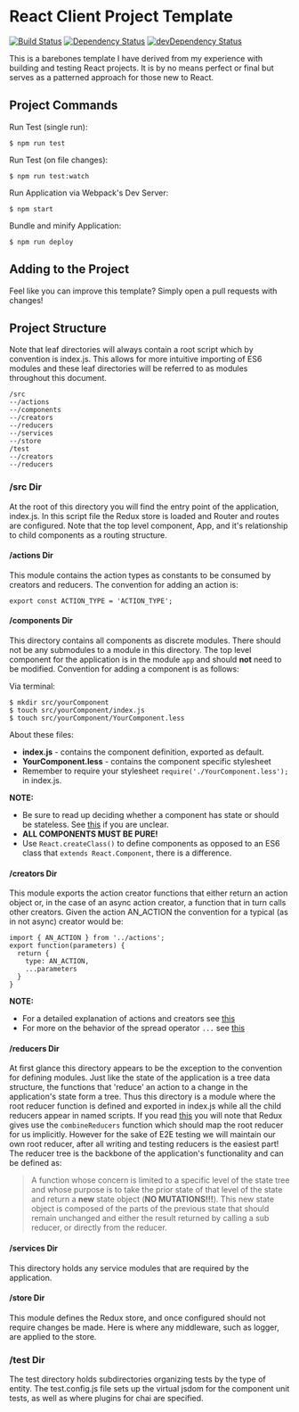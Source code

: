 # React Client Project Template
[![Build Status](https://travis-ci.org/thomasLevans/react_client_template.svg?branch=master)](https://travis-ci.org/thomasLevans/react_client_template)
[![Dependency Status](https://david-dm.org/thomasLevans/react_client_template.svg)](https://david-dm.org/thomasLevans/react_client_template)
[![devDependency Status](https://david-dm.org/thomasLevans/react_client_template/dev-status.svg)](https://david-dm.org/thomasLevans/react_client_template#info=devDependencies)


This is a barebones template I have derived from my experience with building and testing React projects. It is by no means perfect or final but serves as a patterned approach for those new to React.


## Project Commands
Run Test (single run):
```
$ npm run test
```
Run Test (on file changes):
```
$ npm run test:watch
```

Run Application via Webpack's Dev Server:
```
$ npm start
```

Bundle and minify Application:
```
$ npm run deploy
```

## Adding to the Project
Feel like you can improve this template? Simply open a pull requests with changes!


## Project Structure
Note that leaf directories will always contain a root script which by convention
is index.js. This allows for more intuitive importing of ES6 modules and these
leaf directories will be referred to as modules throughout this document.


```
/src
--/actions
--/components
--/creators
--/reducers
--/services
--/store
/test
--/creators
--/reducers
```


### /src Dir
At the root of this directory you will find the entry point of the application,
index.js. In this script file the Redux store is loaded and Router and routes are
configured. Note that the top level component, App, and it's relationship to child
components as a routing structure.


#### /actions Dir
This module contains the action types as constants to be consumed by creators
and reducers. The convention for adding an action is:


```
export const ACTION_TYPE = 'ACTION_TYPE';
```


#### /components Dir
This directory contains all components as discrete modules. There should not be
any submodules to a module in this directory. The top level component for the
application is in the module `app` and should __not__ need to be modified. Convention
for adding a component is as follows:


Via terminal:
```
$ mkdir src/yourComponent
$ touch src/yourComponent/index.js
$ touch src/yourComponent/YourComponent.less
```
About these files:
 - __index.js__ - contains the component definition, exported as default.
 - __YourComponent.less__ - contains the component specific stylesheet
  - Remember to require your stylesheet `require('./YourComponent.less');` in
  index.js.


__NOTE:__
- Be sure to read up deciding whether a component has state or should be
 stateless. See [this](https://facebook.github.io/react/docs/interactivity-and-dynamic-uis.html) if you are unclear.
- __ALL COMPONENTS MUST BE PURE!__
- Use `React.createClass()` to define components as opposed to an ES6 class that
`extends React.Component`, there is a difference.


#### /creators Dir
This module exports the action creator functions that either return an action object
or, in the case of an async action creator, a function that in turn calls other
creators. Given the action AN_ACTION the convention for a typical (as in not async)
creator would be:


```
import { AN_ACTION } from '../actions';
export function(parameters) {
  return {
    type: AN_ACTION,
    ...parameters
  }
}
```
__NOTE:__
- For a detailed explanation of actions and creators see [this](http://redux.js.org/docs/basics/Actions.html)
- For more on the behavior of the spread operator `...` see [this](http://redux.js.org/docs/recipes/UsingObjectSpreadOperator.html)


#### /reducers Dir
At first glance this directory appears to be the exception to the convention for
defining modules. Just like the state of the application is a tree data structure,
the functions that 'reduce' an action to a change in the application's state form
a tree. Thus this directory is a module where the root reducer function is defined
and exported in index.js while all the child reducers appear in named scripts. If
you read [this](http://redux.js.org/docs/basics/Reducers.html) you will note that
Redux gives use the `combineReducers` function which should map the root reducer
for us implicitly. However for the sake of E2E testing we will maintain our own
root reducer, after all writing and testing reducers is the easiest part! The reducer
tree is the backbone of the application's functionality and can be defined as:
> A function whose concern is limited to a specific level of the state tree and
> whose purpose is to take the prior state of that level of the state and return a
> __new__ state object (__NO MUTATIONS!!!__). This new state object is composed of
> the parts of the previous state that should remain unchanged and either the result
> returned by calling a sub reducer, or directly from the reducer.


#### /services Dir
This directory holds any service modules that are required by the application.


#### /store Dir
This module defines the Redux store, and once configured should not require changes
be made. Here is where any middleware, such as logger, are applied to the store.


### /test Dir
The test directory holds subdirectories organizing tests by the type of entity. The
test.config.js file sets up the virtual jsdom for the component unit tests, as well
as where plugins for chai are specified.
